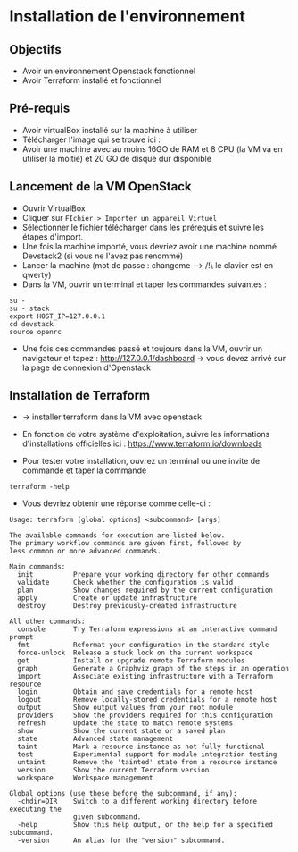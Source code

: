 # Installation de l'environnement

## Objectifs

- Avoir un environnement Openstack fonctionnel
- Avoir Terraform installé et fonctionnel

## Pré-requis

- Avoir virtualBox installé sur la machine à utiliser
- Télécharger l'image qui se trouve ici :
- Avoir une machine avec au moins 16GO de RAM et 8 CPU (la VM va en utiliser la moitié) et 20 GO de disque dur disponible

## Lancement de la VM OpenStack

- Ouvrir VirtualBox
- Cliquer sur `FIchier > Importer un appareil Virtuel`
- Sélectionner le fichier télécharger dans les prérequis et suivre les étapes d'import.
- Une fois la machine importé, vous devriez avoir une machine nommé Devstack2 (si vous ne l'avez pas renommé)
- Lancer la machine (mot de passe : changeme --> /!\ le clavier est en qwerty)
- Dans la VM, ouvrir un terminal et taper les commandes suivantes :
```shell
su -
su - stack
export HOST_IP=127.0.0.1
cd devstack
source openrc
```
- Une fois ces commandes passé et toujours dans la VM, ouvrir un navigateur et tapez : http://127.0.0.1/dashboard -> vous devez arrivé sur la page de connexion d'Openstack
  
## Installation de Terraform

* -> installer terraform dans la VM avec openstack

* En fonction de votre système d'exploitation, suivre les informations d'installations officielles ici : 
https://www.terraform.io/downloads 
* Pour tester votre installation, ouvrez un terminal ou une invite de commande et taper la commande 
```
terraform -help
```
* Vous devriez obtenir une réponse comme celle-ci :
```
Usage: terraform [global options] <subcommand> [args]

The available commands for execution are listed below.
The primary workflow commands are given first, followed by
less common or more advanced commands.

Main commands:
  init          Prepare your working directory for other commands
  validate      Check whether the configuration is valid
  plan          Show changes required by the current configuration
  apply         Create or update infrastructure
  destroy       Destroy previously-created infrastructure

All other commands:
  console       Try Terraform expressions at an interactive command prompt
  fmt           Reformat your configuration in the standard style
  force-unlock  Release a stuck lock on the current workspace
  get           Install or upgrade remote Terraform modules
  graph         Generate a Graphviz graph of the steps in an operation
  import        Associate existing infrastructure with a Terraform resource
  login         Obtain and save credentials for a remote host
  logout        Remove locally-stored credentials for a remote host
  output        Show output values from your root module
  providers     Show the providers required for this configuration
  refresh       Update the state to match remote systems
  show          Show the current state or a saved plan
  state         Advanced state management
  taint         Mark a resource instance as not fully functional
  test          Experimental support for module integration testing
  untaint       Remove the 'tainted' state from a resource instance
  version       Show the current Terraform version
  workspace     Workspace management

Global options (use these before the subcommand, if any):
  -chdir=DIR    Switch to a different working directory before executing the
                given subcommand.
  -help         Show this help output, or the help for a specified subcommand.
  -version      An alias for the "version" subcommand.
```
